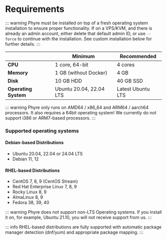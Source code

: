 # Requirements


::: warning
Phyre must be installed on top of a fresh operating system installation to ensure proper functionality.
If on a VPS/KVM, and there is already an admin account, either delete that default admin ID, or use `--force` to continue with the installation. See custom installation below for further details.
:::

|                      | Minimum               | Recommended                          |
| -------------------- |-----------------------| ------------------------------------ |
| **CPU**              | 1 core, 64-bit        | 4 cores                              |
| **Memory**           | 1 GB (without Docker) | 4 GB                                 |
| **Disk**             | 10 GB HDD             | 40 GB SSD                            |
| **Operating System** | Ubuntu 20.04, 22.04 LTS |  Latest Ubuntu LTS |

::: warning
Phyre only runs on AMD64 / x86_64 and ARM64 / aarch64 processors. It also requires a 64bit operating system!
We currently do not support i386 or ARM7-based processors.
:::

### Supported operating systems

#### Debian-based Distributions
- Ubuntu 20.04, 22.04 or 24.04 LTS
- Debian 11, 12

#### RHEL-based Distributions
- CentOS 7, 8, 9 (CentOS Stream)
- Red Hat Enterprise Linux 7, 8, 9
- Rocky Linux 8, 9
- AlmaLinux 8, 9
- Fedora 38, 39, 40

::: warning
Phyre does not support non-LTS Operating systems. If you install it on, for example, Ubuntu 21.10, you will not receive support from us.
:::

::: info
RHEL-based distributions are fully supported with automatic package manager detection (dnf/yum) and appropriate package mapping.
:::
